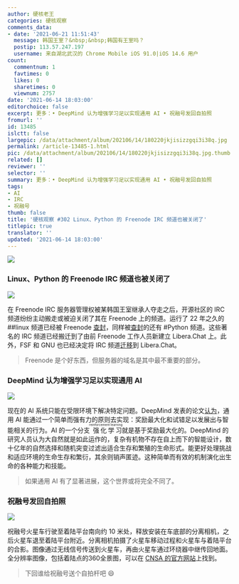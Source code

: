 ```yaml
---
author: 硬核老王
categories: 硬核观察
comments_data:
- date: '2021-06-21 11:51:43'
  message: 韩国王室？&nbsp;&nbsp;韩国有王室吗？
  postip: 113.57.247.197
  username: 来自湖北武汉的 Chrome Mobile iOS 91.0|iOS 14.6 用户
count:
  commentnum: 1
  favtimes: 0
  likes: 0
  sharetimes: 0
  viewnum: 2757
date: '2021-06-14 18:03:00'
editorchoice: false
excerpt: 更多：• DeepMind 认为增强学习足以实现通用 AI • 祝融号发回自拍照
fromurl: ''
id: 13485
islctt: false
largepic: /data/attachment/album/202106/14/180220jkjisizzgqi3i38q.jpg
permalink: /article-13485-1.html
pic: /data/attachment/album/202106/14/180220jkjisizzgqi3i38q.jpg.thumb.jpg
related: []
reviewer: ''
selector: ''
summary: 更多：• DeepMind 认为增强学习足以实现通用 AI • 祝融号发回自拍照
tags:
- AI
- IRC
- 祝融号
thumb: false
title: '硬核观察 #302 Linux、Python 的 Freenode IRC 频道也被关闭了'
titlepic: true
translator: ''
updated: '2021-06-14 18:03:00'
---
```


![](/data/attachment/album/202106/14/180220jkjisizzgqi3i38q.jpg)


### Linux、Python 的 Freenode IRC 频道也被关闭了


![](/data/attachment/album/202106/14/180230cr3ssxi33ri923e3.jpg)


在 Freenode IRC 服务器管理权被某韩国王室继承人夺走之后，开源社区的 IRC 频道纷纷主动搬走或被迫关闭了其在 Freenode 上的频道。运行了 22 年之久的 ##linux 频道已经被 Freenode [查封](https://freenode.linux.community/)，同样被[查封](https://nedbatchelder.com/blog/202106/goodbye_freenode.html)的还有 #Python 频道。这些著名的 IRC 频道已经搬迁到了由前 Freenode 工作人员新建立 Libera.Chat 上。此外，FSF 和 GNU 也已经决定将 IRC 频道[迁移](https://www.fsf.org/news/fsf-and-gnu-move-official-irc-channels-to-libera-chat-network)到 Libera.Chat。



> 
> Freenode 是个好东西，但服务器的域名是其中最不重要的部分。
> 
> 
> 


### DeepMind 认为增强学习足以实现通用 AI


![](/data/attachment/album/202106/14/180248kk9z2olk3euolykq.jpg)


现在的 AI 系统只能在受限环境下解决特定问题。DeepMind 发表的论文[认为](https://venturebeat.com/2021/06/09/deepmind-says-reinforcement-learning-is-enough-to-reach-general-ai/)，通用 AI 能通过一个简单而强有力的原则去实现：奖励最大化和试错足以发展出与智能相关的行为。AI 的一个分支<ruby> 强化学习 <rt>  reinforcement learning </rt></ruby>就是基于奖励最大化的。DeepMind 的研究人员认为大自然就是如此运作的，复杂有机物不存在自上而下的智能设计，数十亿年的自然选择和随机突变过滤出适合生存和繁殖的生命形式。能更好处理挑战和适应环境的生命生存和繁衍，其余则销声匿迹。这种简单而有效的机制演化出生命的各种能力和技能。



> 
> 如果通用 AI 有了显著进展，这个世界或将完全不同了。
> 
> 
> 


### 祝融号发回自拍照


![](/data/attachment/album/202106/14/180305iqughkqnogarguou.jpg)


祝融号火星车行驶至着陆平台南向约 10 米处，释放安装在车底部的分离相机，之后火星车退至着陆平台附近。分离相机拍摄了火星车移动过程和火星车与着陆平台的合影。图像通过无线信号传送到火星车，再由火星车通过环绕器中继传回地面。全分辨率图像，包括着陆点的360全景图，可以在 [CNSA 的官方网站](http://www.cnsa.gov.cn/n6759533/c6812126/content.html)上找到。



> 
> 下回谁给祝融号送个自拍杆吧 :smile:
> 
> 
>